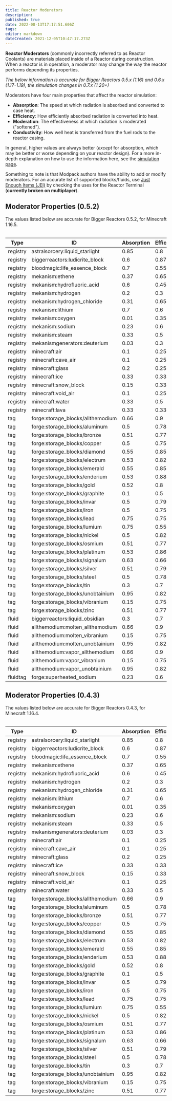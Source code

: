 ```yaml
---
title: Reactor Moderators
description: 
published: true
date: 2022-08-13T17:17:51.606Z
tags: 
editor: markdown
dateCreated: 2021-12-05T10:47:17.273Z
---
```


**Reactor Moderators** (commonly incorrectly referred to as Reactor Coolants) are materials placed inside of a Reactor during construction. When a reactor is in operation, a moderator may change the way the reactor performs depending its properties.

*The below information is accurate for Bigger Reactors 0.5.x (1.16) and 0.6.x (1.17-1.19), the simulation changes in 0.7.x (1.20+)*

Moderators have four main properties that affect the reactor simulation:

-   **Absorption**: The speed at which radiation is absorbed and converted to case heat.
-   **Efficiency**: How efficiently absorbed radiation is converted into heat.
-   **Moderation**: The effectiveness at which radiation is moderated ("softened").
-   **Conductivity**: How well heat is transferred from the fuel rods to the reactor casing.

In general, higher values are always better (*except* for absorption, which may be better or worse depending on your reactor design). For a more in-depth explanation on how to use the information here, see the [simulation page](https://biggerseries.net/en/biggerreactors/reactor/simulation).

Something to note is that Modpack authors have the ability to add or modify moderators. For an accurate list of supported blocks/fluids, use [Just Enough Items (JEI)](https://www.curseforge.com/minecraft/mc-mods/jei) by checking the uses for the Reactor Terminal (**currently broken on multiplayer**).

## Moderator Properties (0.5.2)

The values listed below are accurate for Bigger Reactors 0.5.2, for Minecraft 1.16.5.  
 

| Type | ID  | Absorption | Efficiency | Moderation | Conductivity |
| --- | --- | --- | --- | --- | --- |
| registry | astralsorcery:liquid\_starlight | 0.85 | 0.8 | 2.0 | 3.0 |
| registry | biggerreactors:ludicrite\_block | 0.6 | 0.87 | 3   | 3   |
| registry | bloodmagic:life\_essence\_block | 0.7 | 0.55 | 1.75 | 2.5 |
| registry | mekanism:ethene | 0.37 | 0.65 | 1.9 | 1.5 |
| registry | mekanism:hydrofluoric\_acid | 0.6 | 0.45 | 1.4 | 2.5 |
| registry | mekanism:hydrogen | 0.2 | 0.3 | 1.2 | 0.1 |
| registry | mekanism:hydrogen\_chloride | 0.31 | 0.65 | 1.7 | 1   |
| registry | mekanism:lithium | 0.7 | 0.6 | 1.04 | 0.7 |
| registry | mekanism:oxygen | 0.01 | 0.35 | 1.04 | 0.1 |
| registry | mekanism:sodium | 0.23 | 0.6 | 1.7 | 1   |
| registry | mekanism:steam | 0.33 | 0.5 | 1.33 | 0.5 |
| registry | mekanismgenerators:deuterium | 0.03 | 0.3 | 1.07 | 0.1 |
| registry | minecraft:air | 0.1 | 0.25 | 1.1 | 0.05 |
| registry | minecraft:cave\_air | 0.1 | 0.25 | 1.1 | 0.05 |
| registry | minecraft:glass | 0.2 | 0.25 | 1.1 | 0.3 |
| registry | minecraft:ice | 0.33 | 0.33 | 1.15 | 0.1 |
| registry | minecraft:snow\_block | 0.15 | 0.33 | 1.05 | 0.05 |
| registry | minecraft:void\_air | 0.1 | 0.25 | 1.1 | 0.05 |
| registry | minecraft:water | 0.33 | 0.5 | 1.33 | 0.1 |
| registry | minecraft:lava | 0.33 | 0.33 | 1.15 | 0.7 |
| tag | forge:storage\_blocks/allthemodium | 0.66 | 0.9 | 3.5 | 3.5 |
| tag | forge:storage\_blocks/aluminum | 0.5 | 0.78 | 1.42 | 0.6 |
| tag | forge:storage\_blocks/bronze | 0.51 | 0.77 | 1.41 | 1   |
| tag | forge:storage\_blocks/copper | 0.5 | 0.75 | 1.4 | 1   |
| tag | forge:storage\_blocks/diamond | 0.55 | 0.85 | 1.5 | 3   |
| tag | forge:storage\_blocks/electrum | 0.53 | 0.82 | 1.47 | 2.2 |
| tag | forge:storage\_blocks/emerald | 0.55 | 0.85 | 1.5 | 2.5 |
| tag | forge:storage\_blocks/enderium | 0.53 | 0.88 | 1.6 | 3   |
| tag | forge:storage\_blocks/gold | 0.52 | 0.8 | 1.45 | 2   |
| tag | forge:storage\_blocks/graphite | 0.1 | 0.5 | 2   | 2   |
| tag | forge:storage\_blocks/invar | 0.5 | 0.79 | 1.43 | 0.6 |
| tag | forge:storage\_blocks/iron | 0.5 | 0.75 | 1.4 | 0.6 |
| tag | forge:storage\_blocks/lead | 0.75 | 0.75 | 1.75 | 1.5 |
| tag | forge:storage\_blocks/lumium | 0.75 | 0.55 | 1.5 | 1.8 |
| tag | forge:storage\_blocks/nickel | 0.5 | 0.82 | 1.46 | 0.6 |
| tag | forge:storage\_blocks/osmium | 0.51 | 0.77 | 1.41 | 1   |
| tag | forge:storage\_blocks/platinum | 0.53 | 0.86 | 1.58 | 2.5 |
| tag | forge:storage\_blocks/signalum | 0.63 | 0.66 | 1.5 | 1.8 |
| tag | forge:storage\_blocks/silver | 0.51 | 0.79 | 1.43 | 1.5 |
| tag | forge:storage\_blocks/steel | 0.5 | 0.78 | 1.42 | 0.6 |
| tag | forge:storage\_blocks/tin | 0.3 | 0.7 | 1.35 | 0.75 |
| tag | forge:storage\_blocks/unobtainium | 0.95 | 0.82 | 2   | 5   |
| tag | forge:storage\_blocks/vibranium | 0.15 | 0.75 | 8   | 4   |
| tag | forge:storage\_blocks/zinc | 0.51 | 0.77 | 1.41 | 1   |
| fluid | biggerreactors:liquid\_obsidian | 0.3 | 0.7 | 1.35 | 0.75 |
| fluid | allthemodium:molten\_allthemodium | 0.66 | 0.9 | 3.5 | 3.5 |
| fluid | allthemodium:molten\_vibranium | 0.15 | 0.75 | 8   | 4   |
| fluid | allthemodium:molten\_unobtainium | 0.95 | 0.82 | 2   | 5   |
| fluid | allthemodium:vapor\_allthemodium | 0.66 | 0.9 | 3.5 | 3.5 |
| fluid | allthemodium:vapor\_vibranium | 0.15 | 0.75 | 8   | 4   |
| fluid | allthemodium:vapor\_unobtainium | 0.95 | 0.82 | 2   | 5   |
| fluidtag | forge:superheated\_sodium | 0.23 | 0.6 | 1.7 | 1   |

## Moderator Properties (0.4.3)

The values listed below are accurate for Bigger Reactors 0.4.3, for Minecraft 1.16.4.  
 

| Type | ID  | Absorption | Efficiency | Moderation | Conductivity |
| --- | --- | --- | --- | --- | --- |
| registry | astralsorcery:liquid\_starlight | 0.85 | 0.8 | 2.0 | 3.0 |
| registry | biggerreactors:ludicrite\_block | 0.6 | 0.87 | 3   | 3   |
| registry | bloodmagic:life\_essence\_block | 0.7 | 0.55 | 1.75 | 2.5 |
| registry | mekanism:ethene | 0.37 | 0.65 | 1.9 | 1.5 |
| registry | mekanism:hydrofluoric\_acid | 0.6 | 0.45 | 1.4 | 2.5 |
| registry | mekanism:hydrogen | 0.2 | 0.3 | 1.2 | 0.1 |
| registry | mekanism:hydrogen\_chloride | 0.31 | 0.65 | 1.7 | 1   |
| registry | mekanism:lithium | 0.7 | 0.6 | 1.04 | 0.7 |
| registry | mekanism:oxygen | 0.01 | 0.35 | 1.04 | 0.1 |
| registry | mekanism:sodium | 0.23 | 0.6 | 1.7 | 1   |
| registry | mekanism:steam | 0.33 | 0.5 | 1.33 | 0.5 |
| registry | mekanismgenerators:deuterium | 0.03 | 0.3 | 1.07 | 0.1 |
| registry | minecraft:air | 0.1 | 0.25 | 1.1 | 0.05 |
| registry | minecraft:cave\_air | 0.1 | 0.25 | 1.1 | 0.05 |
| registry | minecraft:glass | 0.2 | 0.25 | 1.1 | 0.3 |
| registry | minecraft:ice | 0.33 | 0.33 | 1.15 | 0.1 |
| registry | minecraft:snow\_block | 0.15 | 0.33 | 1.05 | 0.05 |
| registry | minecraft:void\_air | 0.1 | 0.25 | 1.1 | 0.05 |
| registry | minecraft:water | 0.33 | 0.5 | 1.33 | 0.1 |
| tag | forge:storage\_blocks/allthemodium | 0.66 | 0.9 | 3.5 | 3.5 |
| tag | forge:storage\_blocks/aluminum | 0.5 | 0.78 | 1.42 | 0.6 |
| tag | forge:storage\_blocks/bronze | 0.51 | 0.77 | 1.41 | 1   |
| tag | forge:storage\_blocks/copper | 0.5 | 0.75 | 1.4 | 1   |
| tag | forge:storage\_blocks/diamond | 0.55 | 0.85 | 1.5 | 3   |
| tag | forge:storage\_blocks/electrum | 0.53 | 0.82 | 1.47 | 2.2 |
| tag | forge:storage\_blocks/emerald | 0.55 | 0.85 | 1.5 | 2.5 |
| tag | forge:storage\_blocks/enderium | 0.53 | 0.88 | 1.6 | 3   |
| tag | forge:storage\_blocks/gold | 0.52 | 0.8 | 1.45 | 2   |
| tag | forge:storage\_blocks/graphite | 0.1 | 0.5 | 2   | 2   |
| tag | forge:storage\_blocks/invar | 0.5 | 0.79 | 1.43 | 0.6 |
| tag | forge:storage\_blocks/iron | 0.5 | 0.75 | 1.4 | 0.6 |
| tag | forge:storage\_blocks/lead | 0.75 | 0.75 | 1.75 | 1.5 |
| tag | forge:storage\_blocks/lumium | 0.75 | 0.55 | 1.5 | 1.8 |
| tag | forge:storage\_blocks/nickel | 0.5 | 0.82 | 1.46 | 0.6 |
| tag | forge:storage\_blocks/osmium | 0.51 | 0.77 | 1.41 | 1   |
| tag | forge:storage\_blocks/platinum | 0.53 | 0.86 | 1.58 | 2.5 |
| tag | forge:storage\_blocks/signalum | 0.63 | 0.66 | 1.5 | 1.8 |
| tag | forge:storage\_blocks/silver | 0.51 | 0.79 | 1.43 | 1.5 |
| tag | forge:storage\_blocks/steel | 0.5 | 0.78 | 1.42 | 0.6 |
| tag | forge:storage\_blocks/tin | 0.3 | 0.7 | 1.35 | 0.75 |
| tag | forge:storage\_blocks/unobtainium | 0.95 | 0.82 | 2   | 5   |
| tag | forge:storage\_blocks/vibranium | 0.15 | 0.75 | 8   | 4   |
| tag | forge:storage\_blocks/zinc | 0.51 | 0.77 | 1.41 | 1   |
